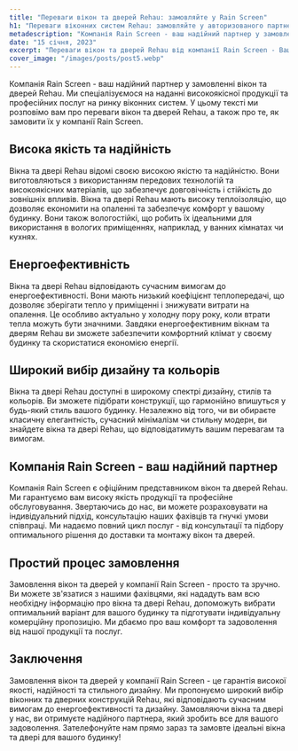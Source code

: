 ```yaml
---
title: "Переваги вікон та дверей Rehau: замовляйте у Rain Screen"
h1: "Переваги віконних систем Rehau: замовляйте у авторизованого партнера Rain Screen"
metadescription: "Компанія Rain Screen - ваш надійний партнер у замовленні вікон та дверей Rehau. 10 років досвіду у продажі віконних систем на ринку."
date: "15 січня, 2023"
excerpt: "Переваги вікон та дверей Rehau від компанії Rain Screen - Ваш надійний партнер"
cover_image: "/images/posts/post5.webp"
---
```


Компанія Rain Screen - ваш надійний партнер у замовленні вікон та дверей Rehau. Ми спеціалізуємося на наданні високоякісної продукції та професійних послуг на ринку віконних систем. У цьому тексті ми розповімо вам про переваги вікон та дверей Rehau, а також про те, як замовити їх у компанії Rain Screen.

## Висока якість та надійність

Вікна та двері Rehau відомі своєю високою якістю та надійністю. Вони виготовляються з використанням передових технологій та високоякісних матеріалів, що забезпечує довговічність і стійкість до зовнішніх впливів. Вікна та двері Rehau мають високу теплоізоляцію, що дозволяє економити на опаленні та забезпечує комфорт у вашому будинку. Вони також вологостійкі, що робить їх ідеальними для використання в вологих приміщеннях, наприклад, у ванних кімнатах чи кухнях.

## Енергоефективність

Вікна та двері Rehau відповідають сучасним вимогам до енергоефективності. Вони мають низький коефіцієнт теплопередачі, що дозволяє зберігати тепло у приміщенні і знижувати витрати на опалення. Це особливо актуально у холодну пору року, коли втрати тепла можуть бути значними. Завдяки енергоефективним вікнам та дверям Rehau ви зможете забезпечити комфортний клімат у своєму будинку та скористатися економією енергії.

## Широкий вибір дизайну та кольорів

Вікна та двері Rehau доступні в широкому спектрі дизайну, стилів та кольорів. Ви зможете підібрати конструкції, що гармонійно впишуться у будь-який стиль вашого будинку. Незалежно від того, чи ви обираєте класичну елегантність, сучасний мінімалізм чи стильну модерн, ви знайдете вікна та двері Rehau, що відповідатимуть вашим перевагам та вимогам.

## Компанія Rain Screen - ваш надійний партнер

Компанія Rain Screen є офіційним представником вікон та дверей Rehau. Ми гарантуємо вам високу якість продукції та професійне обслуговування. Звертаючись до нас, ви можете розраховувати на індивідуальний підхід, консультацію наших фахівців та гнучкі умови співпраці. Ми надаємо повний цикл послуг - від консультації та підбору оптимального рішення до доставки та монтажу вікон та дверей.

## Простий процес замовлення

Замовлення вікон та дверей у компанії Rain Screen - просто та зручно. Ви можете зв'язатися з нашими фахівцями, які нададуть вам всю необхідну інформацію про вікна та двері Rehau, допоможуть вибрати оптимальний варіант для вашого будинку та підготувати індивідуальну комерційну пропозицію. Ми дбаємо про ваш комфорт та задоволення від нашої продукції та послуг.

## Заключення

Замовлення вікон та дверей у компанії Rain Screen - це гарантія високої якості, надійності та стильного дизайну. Ми пропонуємо широкий вибір віконних та дверних конструкцій Rehau, які відповідають сучасним вимогам до енергоефективності та дизайну. Замовляючи вікна та двері у нас, ви отримуєте надійного партнера, який зробить все для вашого задоволення. Зателефонуйте нам прямо зараз та замовте ідеальні вікна та двері для вашого будинку!
